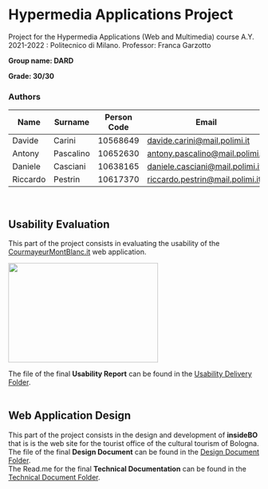 # Hypermedia Applications Project
Project for the Hypermedia Applications (Web and Multimedia) course A.Y. 2021-2022 : Politecnico di Milano.
Professor: Franca Garzotto

**Group name: DARD**
<br>

**Grade: 30/30**
<br>

### **Authors** 
| Name     | Surname    | Person Code | Email|
|------------|-------------| ----------| ----------|
| Davide | Carini | 10568649| davide.carini@mail.polimi.it|
| Antony | Pascalino |10652630 |antony.pascalino@mail.polimi.it|
| Daniele | Casciani |10638165|daniele.casciani@mail.polimi.it|
| Riccardo | Pestrin |10617370|riccardo.pestrin@mail.polimi.it|

  <br>
  
## **Usability Evaluation**
This part of the project consists in evaluating the usability of the [CourmayeurMontBlanc.it](https://www.courmayeurmontblanc.it/it) web application.
 <br>
 
 <img src="https://github.com/davidecarini/HYPE_PROJECT21-22/blob/main/Usability%20Report/courmayeur_logo.jpg" width="300" height="200">

 
The file of the final **Usability Report** can be found in the [Usability Delivery Folder](https://github.com/davidecarini/HYPE_PROJECT21-22/tree/main/Usability%20Report).
  <br>
  <br>
  
  
## **Web Application Design**
This part of the project consists in the design and development of **insideBO** that is is the web site for the tourist office of the cultural tourism of Bologna.
 <br>
The file of the final **Design Document** can be found in the [Design Document Folder](https://github.com/davidecarini/HYPE_PROJECT_2021-22/tree/main/Design%20Document).
<br>
The Read.me for the final **Technical Documentation** can be found in the [Technical Document Folder](https://github.com/davidecarini/HYPE_PROJECT_2021-22/tree/main/Technical%20Documentation).
